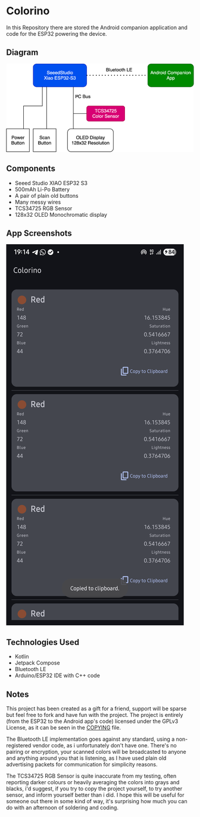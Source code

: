 # Colorino
In this Repository there are stored the Android companion application and code for the ESP32 powering 
the device.

## Diagram
![Colorino HW Diagram.svg](docs/Colorino%20HW%20Diagram.svg)

## Components
- Seeed Studio XIAO ESP32 S3
- 500mAh Li-Po Battery
- A pair of plain old buttons
- Many messy wires
- TCS34725 RGB Sensor
- 128x32 OLED Monochromatic display

## App Screenshots
![app.png](docs/app.png)

## Technologies Used
- Kotlin
- Jetpack Compose
- Bluetooth LE
- Arduino/ESP32 IDE with C++ code

## Notes
This project has been created as a gift for a friend, support will be sparse but feel free to fork 
and have fun with the project. The project is entirely (from the ESP32 to the Android app's code) 
licensed under the GPLv3 License, as it can be seen in the [COPYING](COPYING) file.<br>

The Bluetooth LE implementation goes against any standard, using a non-registered vendor code, as i 
unfortunately don't have one. There's no pairing or encryption, your scanned colors will be broadcasted 
to anyone and anything around you that is listening, as I have used plain old advertising packets 
for communication for simplicity reasons.

The TCS34725 RGB Sensor is quite inaccurate from my testing, often reporting darker colours or heavily
averaging the colors into grays and blacks, i'd suggest, if you try to copy the project yourself, to 
try another sensor, and inform yourself better than i did. I hope this will be useful for someone out 
there in some kind of way, it's surprising how much you can do with an afternoon of soldering and coding. 
